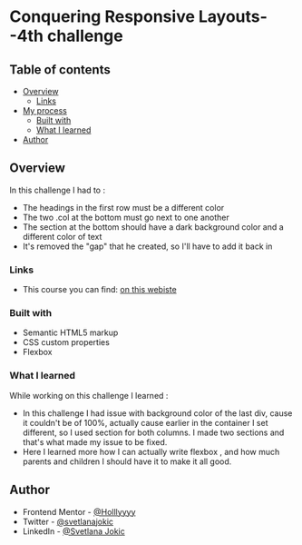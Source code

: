 # Conquering Responsive Layouts--4th challenge

## Table of contents

- [Overview](#overview)
  - [Links](#links)
- [My process](#my-process)
  - [Built with](#built-with)
  - [What I learned](#what-i-learned)
- [Author](#author)

## Overview

In this challenge I had to :

- The headings in the first row must be a different color
- The two .col at the bottom must go next to one another
- The section at the bottom should have a dark background color and a different color of text
- It's removed the "gap" that he created, so I'll have to add it back in

### Links

- This course you can find: [on this webiste](https://courses.kevinpowell.co/view/courses/conquering-responsive-layouts/)

### Built with

- Semantic HTML5 markup
- CSS custom properties
- Flexbox

### What I learned

While working on this challenge I learned :

- In this challenge I had issue with background color of the last div, cause it couldn't be of 100%, actually cause earlier in the container I set different, so I used section for both columns. I made two sections and that's what made my issue to be fixed.
- Here I learned more how I can actually write flexbox , and how much parents and children I should have it to make it all good.

## Author

- Frontend Mentor - [@Holllyyyy](https://www.frontendmentor.io/profile/Holllyyyy)
- Twitter - [@svetlanajokic](https://twitter.com/svetlanajokic)
- LinkedIn - [@Svetlana Jokic](https://www.linkedin.com/in/svetlana-jokic-787432100/)
